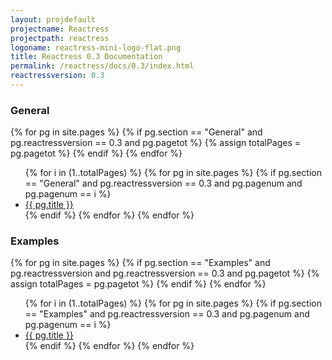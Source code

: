 ```yaml
---
layout: projdefault
projectname: Reactress
projectpath: reactress
logoname: reactress-mini-logo-flat.png
title: Reactress 0.3 Documentation
permalink: /reactress/docs/0.3/index.html
reactressversion: 0.3
---
```




### General

{% for pg in site.pages %}
  {% if pg.section == "General" and pg.reactressversion == 0.3 and pg.pagetot %}
    {% assign totalPages = pg.pagetot %}
  {% endif %}
{% endfor %}

<ul>
{% for i in (1..totalPages) %}
  {% for pg in site.pages %}
    {% if pg.section == "General" and pg.reactressversion == 0.3 and pg.pagenum and pg.pagenum == i %}
      <li><a href="{{ pg.url }}">{{ pg.title }}</a></li>
    {% endif %}
  {% endfor %}
{% endfor %}
</ul>


### Examples

{% for pg in site.pages %}
  {% if pg.section == "Examples" and pg.reactressversion and pg.reactressversion == 0.3 and pg.pagetot %}
    {% assign totalPages = pg.pagetot %}
  {% endif %}
{% endfor %}

<ul>
{% for i in (1..totalPages) %}
  {% for pg in site.pages %}
    {% if pg.section == "Examples" and pg.reactressversion == 0.3 and pg.pagenum and pg.pagenum == i %}
      <li><a href="{{ pg.url }}">{{ pg.title }}</a></li>
    {% endif %}
  {% endfor %}
{% endfor %}
</ul>


